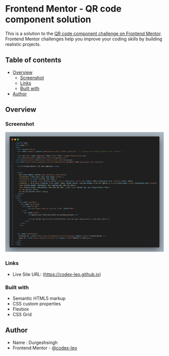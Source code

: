 # Frontend Mentor - QR code component solution

This is a solution to the [QR code component challenge on Frontend Mentor](https://www.frontendmentor.io/challenges/qr-code-component-iux_sIO_H). Frontend Mentor challenges help you improve your coding skills by building realistic projects. 

## Table of contents

- [Overview](#overview)
  - [Screenshot](#screenshot)
  - [Links](#links)
  - [Built with](#built-with)
- [Author](#author)



## Overview

### Screenshot

![Whole code](./code.png)



### Links

- Live Site URL: (https://codex-leo.github.io)

### Built with

- Semantic HTML5 markup
- CSS custom properties
- Flexbox
- CSS Grid


## Author
- Name : Durgeshsingh
- Frontend Mentor - [@codex-leo](https://www.frontendmentor.io/profile/codex-leo)

